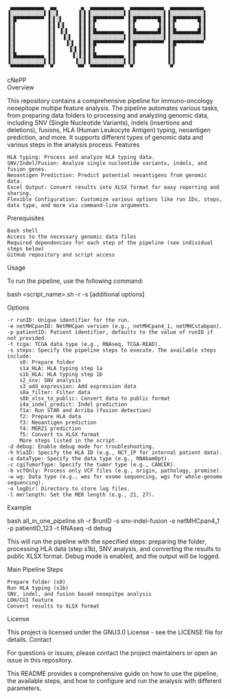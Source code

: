 ```
 ▄▄▄▄▄▄▄▄▄▄▄  ▄▄        ▄  ▄▄▄▄▄▄▄▄▄▄▄  ▄▄▄▄▄▄▄▄▄▄▄  ▄▄▄▄▄▄▄▄▄▄▄ 
▐░░░░░░░░░░░▌▐░░▌      ▐░▌▐░░░░░░░░░░░▌▐░░░░░░░░░░░▌▐░░░░░░░░░░░▌
▐░█▀▀▀▀▀▀▀▀▀ ▐░▌░▌     ▐░▌▐░█▀▀▀▀▀▀▀▀▀ ▐░█▀▀▀▀▀▀▀█░▌▐░█▀▀▀▀▀▀▀█░▌
▐░▌          ▐░▌▐░▌    ▐░▌▐░▌          ▐░▌       ▐░▌▐░▌       ▐░▌
▐░▌          ▐░▌ ▐░▌   ▐░▌▐░█▄▄▄▄▄▄▄▄▄ ▐░█▄▄▄▄▄▄▄█░▌▐░█▄▄▄▄▄▄▄█░▌
▐░▌          ▐░▌  ▐░▌  ▐░▌▐░░░░░░░░░░░▌▐░░░░░░░░░░░▌▐░░░░░░░░░░░▌
▐░▌          ▐░▌   ▐░▌ ▐░▌▐░█▀▀▀▀▀▀▀▀▀ ▐░█▀▀▀▀▀▀▀▀▀ ▐░█▀▀▀▀▀▀▀▀▀ 
▐░▌          ▐░▌    ▐░▌▐░▌▐░▌          ▐░▌          ▐░▌          
▐░█▄▄▄▄▄▄▄▄▄ ▐░▌     ▐░▐░▌▐░█▄▄▄▄▄▄▄▄▄ ▐░▌          ▐░▌          
▐░░░░░░░░░░░▌▐░▌      ▐░░▌▐░░░░░░░░░░░▌▐░▌          ▐░▌          
 ▀▀▀▀▀▀▀▀▀▀▀  ▀        ▀▀  ▀▀▀▀▀▀▀▀▀▀▀  ▀            ▀           
```                                                                 


cNePP  
Overview

This repository contains a comprehensive pipeline for immuno-oncology neoepitope multipe feature analysis. The pipeline automates various tasks, from preparing data folders to processing and analyzing genomic data, including SNV (Single Nucleotide Variants), indels (insertions and deletions), fusions, HLA (Human Leukocyte Antigen) typing, neoantigen prediction, and more. It supports different types of genomic data and various steps in the analysis process.
Features

    HLA typing: Process and analyze HLA typing data.
    SNV/Indel/Fusion: Analyze single nucleotide variants, indels, and fusion genes.
    Neoantigen Prediction: Predict potential neoantigens from genomic data.
    Excel Output: Convert results into XLSX format for easy reporting and sharing.
    Flexible Configuration: Customize various options like run IDs, steps, data type, and more via command-line arguments.

Prerequisites

    Bash shell
    Access to the necessary genomic data files
    Required dependencies for each step of the pipeline (see individual steps below)
    GitHub repository and script access

Usage

To run the pipeline, use the following command:

bash <script_name>.sh -r <runID> -s <steps> [additional options]

Options

    -r runID: Unique identifier for the run.
    -e netMHCpanID: NetMHCpan version (e.g., netMHCpan4_1, netMHCstabpan).
    -p patientID: Patient identifier, defaults to the value of runID if not provided.
    -t tcga: TCGA data type (e.g., RNAseq, TCGA-READ).
    -s steps: Specify the pipeline steps to execute. The available steps include:
        s0: Prepare folder
        s1a_HLA: HLA typing step 1a
        s1b_HLA: HLA typing step 1b
        s2_snv: SNV analysis
        s3_add_expression: Add expression data
        s8a_filter: Filter data
        s8b_xlsx_to_public: Convert data to public format
        i4a_indel_predict: Indel prediction
        f1a: Run STAR and Arriba (fusion detection)
        f2: Prepare HLA data
        f3: Neoantigen prediction
        f4: MER21 prediction
        f5: Convert to XLSX format
        More steps listed in the script.
    -d debug: Enable debug mode for troubleshooting.
    -h hlaID: Specify the HLA ID (e.g., NCT_IP for internal patient data).
    -a dataType: Specify the data type (e.g., RNAbamOpt).
    -c cgiTumorType: Specify the tumor type (e.g., CANCER).
    -b vcfOnly: Process only VCF files (e.g., origin, pathology, promise).
    -w wg: Data type (e.g., wes for exome sequencing, wgs for whole-genome sequencing).
    -o logDir: Directory to store log files.
    -l merlength: Set the MER length (e.g., 21, 27).

Example

bash all_in_one_pipeline.sh -r $runID -s snv-indel-fusion -e netMHCpan4_1 -p patientID_123 -t RNAseq -d debug

This will run the pipeline with the specified steps: preparing the folder, processing HLA data (step s1b), SNV analysis, and converting the results to public XLSX format. Debug mode is enabled, and the output will be logged.

Main Pipeline Steps

    Prepare folder (s0)
    Run HLA typing (s1b)
    SNV, indel, and fusion based neoepitpe analysis
    LOH/CGI feature
    Convert results to XLSX format

License

This project is licensed under the GNU3.0 License - see the LICENSE file for details.
Contact

For questions or issues, please contact the project maintainers or open an issue in this repository.

This README provides a comprehensive guide on how to use the pipeline, the available steps, and how to configure and run the analysis with different parameters.
